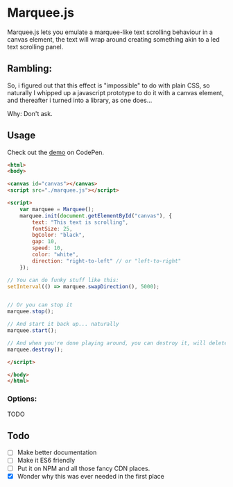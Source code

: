 # Marquee.js

Marquee.js lets you emulate a marquee-like text scrolling behaviour in a canvas element, the text will wrap around creating something akin to a led text scrolling panel.

## Rambling:
So, i figured out that this effect is "impossible" to do with plain CSS, so naturally I whipped up a javascript prototype to do it with a canvas element, and thereafter i turned into a library, as one does...


Why: Don't ask.




## Usage

Check out the [demo](https://codepen.io/helgesverre/pen/OJJqGRd) on CodePen.


```html
<html>
<body>

<canvas id="canvas"></canvas>
<script src="./marquee.js"></script>

<script>
    var marquee = Marquee();
    marquee.init(document.getElementById("canvas"), {
        text: "This text is scrolling",
        fontSize: 25,
        bgColor: "black",
        gap: 10, 
        speed: 10,
        color: "white",
        direction: "right-to-left" // or "left-to-right"
    });

// You can do funky stuff like this:
setInterval(() => marquee.swapDirection(), 5000);


// Or you can stop it
marquee.stop();

// And start it back up... naturally
marquee.start();

// And when you're done playing around, you can destroy it, will delete the canvas from the DOM.
marquee.destroy(); 

</script>

</body>
</html>
```


### Options:

TODO


## Todo

- [ ] Make better documentation
- [ ] Make it ES6 friendly
- [ ] Put it on NPM and all those fancy CDN places.
- [x] Wonder why this was ever needed in the first place
